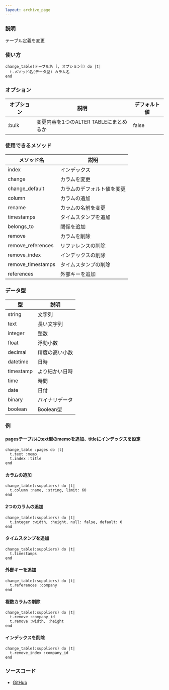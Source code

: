 ```yaml
---
layout: archive_page
---
```

### 説明
テーブル定義を変更

### 使い方
    change_table(テーブル名 [, オプション]) do |t|
      t.メソッド名(データ型) カラム名
    end

### オプション

オプション | 説明                          | デフォルト値
------|-----------------------------|-------
:bulk | 変更内容を1つのALTER TABLEにまとめるか | false

### 使用できるメソッド

メソッド名            | 説明
------------------|--------------
index             | インデックス
change            | カラムを変更
change_default    | カラムのデフォルト値を変更
column            | カラムの追加
rename            | カラムの名前を変更
timestamps        | タイムスタンプを追加
belongs_to        | 関係を追加
remove            | カラムを削除
remove_references | リファレンスの削除
remove_index      | インデックスの削除
remove_timestamps | タイムスタンプの削除
references        | 外部キーを追加

### データ型

型        | 説明
----------|---------
string    | 文字列
text      | 長い文字列
integer   | 整数
float     | 浮動小数
decimal   | 精度の高い小数
datetime  | 日時
timestamp | より細かい日時
time      | 時間
date      | 日付
binary    | バイナリデータ
boolean   | Boolean型

### 例
#### pagesテーブルにtext型のmemoを追加、titleにインデックスを設定
    change_table :pages do |t|
      t.text :memo
      t.index :title
    end

#### カラムの追加
    change_table(:suppliers) do |t|
      t.column :name, :string, limit: 60
    end

#### 2つのカラムの追加
    change_table(:suppliers) do |t|
      t.integer :width, :height, null: false, default: 0
    end

#### タイムスタンプを追加
    change_table(:suppliers) do |t|
      t.timestamps
    end

#### 外部キーを追加
    change_table(:suppliers) do |t|
      t.references :company
    end

#### 複数カラムの削除
    change_table(:suppliers) do |t|
      t.remove :company_id
      t.remove :width, :height
    end

#### インデックスを削除
    change_table(:suppliers) do |t|
      t.remove_index :company_id
    end

### ソースコード
* [GitHub](https://github.com/rails/rails/blob/ac30e389ecfa0e26e3d44c1eda8488ddf63b3ecc/activerecord/lib/active_record/connection_adapters/abstract/schema_statements.rb#L465)